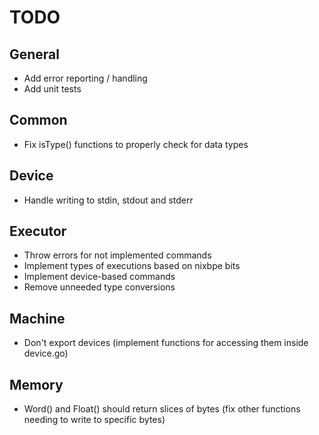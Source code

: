 # TODO

## General
- Add error reporting / handling
- Add unit tests

## Common
- Fix isType() functions to properly check for data types

## Device
- Handle writing to stdin, stdout and stderr

## Executor
- Throw errors for not implemented commands
- Implement types of executions based on nixbpe bits
- Implement device-based commands
- Remove unneeded type conversions

## Machine
- Don't export devices (implement functions for accessing them inside device.go)

## Memory
- Word() and Float() should return slices of bytes (fix other functions needing to write to specific bytes)
